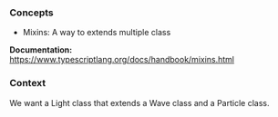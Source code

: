 ### Concepts ### 
*  Mixins: A way to extends multiple class

**Documentation:** https://www.typescriptlang.org/docs/handbook/mixins.html

### Context ###
We want a Light class that extends a Wave class and a Particle class.